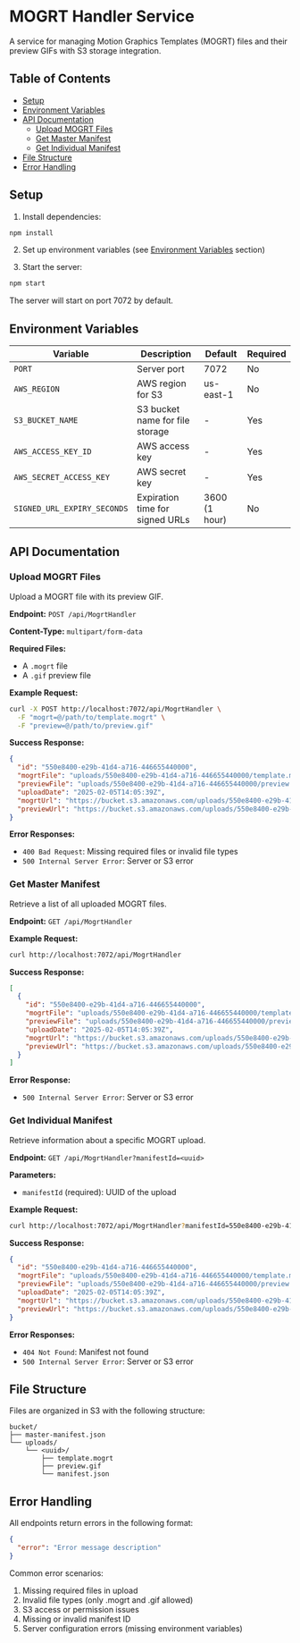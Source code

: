 # MOGRT Handler Service

A service for managing Motion Graphics Templates (MOGRT) files and their preview GIFs with S3 storage integration.

## Table of Contents
- [Setup](#setup)
- [Environment Variables](#environment-variables)
- [API Documentation](#api-documentation)
  - [Upload MOGRT Files](#upload-mogrt-files)
  - [Get Master Manifest](#get-master-manifest)
  - [Get Individual Manifest](#get-individual-manifest)
- [File Structure](#file-structure)
- [Error Handling](#error-handling)

## Setup

1. Install dependencies:
```bash
npm install
```

2. Set up environment variables (see [Environment Variables](#environment-variables) section)

3. Start the server:
```bash
npm start
```

The server will start on port 7072 by default.

## Environment Variables

| Variable | Description | Default | Required |
|----------|-------------|---------|----------|
| `PORT` | Server port | 7072 | No |
| `AWS_REGION` | AWS region for S3 | us-east-1 | No |
| `S3_BUCKET_NAME` | S3 bucket name for file storage | - | Yes |
| `AWS_ACCESS_KEY_ID` | AWS access key | - | Yes |
| `AWS_SECRET_ACCESS_KEY` | AWS secret key | - | Yes |
| `SIGNED_URL_EXPIRY_SECONDS` | Expiration time for signed URLs | 3600 (1 hour) | No |

## API Documentation

### Upload MOGRT Files

Upload a MOGRT file with its preview GIF.

**Endpoint:** `POST /api/MogrtHandler`

**Content-Type:** `multipart/form-data`

**Required Files:**
- A `.mogrt` file
- A `.gif` preview file

**Example Request:**
```bash
curl -X POST http://localhost:7072/api/MogrtHandler \
  -F "mogrt=@/path/to/template.mogrt" \
  -F "preview=@/path/to/preview.gif"
```

**Success Response:**
```json
{
  "id": "550e8400-e29b-41d4-a716-446655440000",
  "mogrtFile": "uploads/550e8400-e29b-41d4-a716-446655440000/template.mogrt",
  "previewFile": "uploads/550e8400-e29b-41d4-a716-446655440000/preview.gif",
  "uploadDate": "2025-02-05T14:05:39Z",
  "mogrtUrl": "https://bucket.s3.amazonaws.com/uploads/550e8400-e29b-41d4-a716-446655440000/template.mogrt?[signed-url-params]",
  "previewUrl": "https://bucket.s3.amazonaws.com/uploads/550e8400-e29b-41d4-a716-446655440000/preview.gif?[signed-url-params]"
}
```

**Error Responses:**
- `400 Bad Request`: Missing required files or invalid file types
- `500 Internal Server Error`: Server or S3 error

### Get Master Manifest

Retrieve a list of all uploaded MOGRT files.

**Endpoint:** `GET /api/MogrtHandler`

**Example Request:**
```bash
curl http://localhost:7072/api/MogrtHandler
```

**Success Response:**
```json
[
  {
    "id": "550e8400-e29b-41d4-a716-446655440000",
    "mogrtFile": "uploads/550e8400-e29b-41d4-a716-446655440000/template.mogrt",
    "previewFile": "uploads/550e8400-e29b-41d4-a716-446655440000/preview.gif",
    "uploadDate": "2025-02-05T14:05:39Z",
    "mogrtUrl": "https://bucket.s3.amazonaws.com/uploads/550e8400-e29b-41d4-a716-446655440000/template.mogrt?[signed-url-params]",
    "previewUrl": "https://bucket.s3.amazonaws.com/uploads/550e8400-e29b-41d4-a716-446655440000/preview.gif?[signed-url-params]"
  }
]
```

**Error Response:**
- `500 Internal Server Error`: Server or S3 error

### Get Individual Manifest

Retrieve information about a specific MOGRT upload.

**Endpoint:** `GET /api/MogrtHandler?manifestId=<uuid>`

**Parameters:**
- `manifestId` (required): UUID of the upload

**Example Request:**
```bash
curl http://localhost:7072/api/MogrtHandler?manifestId=550e8400-e29b-41d4-a716-446655440000
```

**Success Response:**
```json
{
  "id": "550e8400-e29b-41d4-a716-446655440000",
  "mogrtFile": "uploads/550e8400-e29b-41d4-a716-446655440000/template.mogrt",
  "previewFile": "uploads/550e8400-e29b-41d4-a716-446655440000/preview.gif",
  "uploadDate": "2025-02-05T14:05:39Z",
  "mogrtUrl": "https://bucket.s3.amazonaws.com/uploads/550e8400-e29b-41d4-a716-446655440000/template.mogrt?[signed-url-params]",
  "previewUrl": "https://bucket.s3.amazonaws.com/uploads/550e8400-e29b-41d4-a716-446655440000/preview.gif?[signed-url-params]"
}
```

**Error Responses:**
- `404 Not Found`: Manifest not found
- `500 Internal Server Error`: Server or S3 error

## File Structure

Files are organized in S3 with the following structure:

```
bucket/
├── master-manifest.json
└── uploads/
    └── <uuid>/
        ├── template.mogrt
        ├── preview.gif
        └── manifest.json
```

## Error Handling

All endpoints return errors in the following format:

```json
{
  "error": "Error message description"
}
```

Common error scenarios:
1. Missing required files in upload
2. Invalid file types (only .mogrt and .gif allowed)
3. S3 access or permission issues
4. Missing or invalid manifest ID
5. Server configuration errors (missing environment variables)
